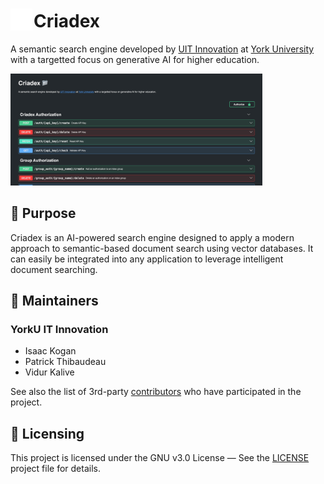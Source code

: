 <h1><img src="/.github/images/cria-llama.png" alt="Criadex Logo" height="35" style="margin-bottom: -5px; margin-right: 2px">Criadex</h1>

A semantic search engine developed by [UIT Innovation](https://github.com/YorkUITInnovation) at [York University](https://yorku.ca/) with a targetted focus on generative AI for higher education.

<img src="/.github/images/api-preview.png" alt="API Preview" width="80%">

## 🎯 Purpose

Criadex is an AI-powered search engine designed to apply a modern approach to semantic-based document search using vector databases. 
It can easily be integrated into any application to leverage intelligent document searching.

## 🔧 Maintainers

### YorkU IT Innovation

- Isaac Kogan
- Patrick Thibaudeau
- Vidur Kalive

See also the list of 3rd-party [contributors](https://github.com/YorkUITInnovation/criadex/graphs/contributors) who have participated in the project.

## 📜 Licensing

This project is licensed under the GNU v3.0 License — See the [LICENSE](LICENSE) project file for details.